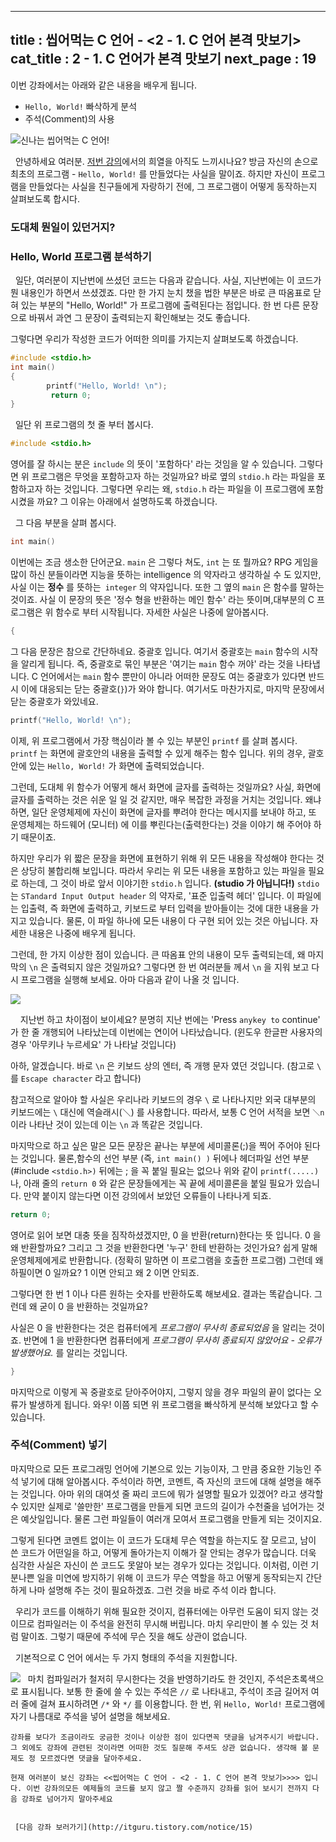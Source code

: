 ----------------
title : 씹어먹는 C 언어 - <2 - 1. C 언어 본격 맛보기>
cat_title : 2 - 1. C 언어가 본격 맛보기
next_page : 19
--------------


이번 강좌에서는 아래와 같은 내용을 배우게 됩니다.

* `Hello, World!` 빠삭하게 분석
* 주석(Comment)의 사용


![신나는 씹어먹는 C 언어!](http://img1.daumcdn.net/thumb/R1920x0/?fname=http%3A%2F%2Fcfile5.uf.tistory.com%2Fimage%2F155F761749EE18AB1B569B)

  안녕하세요 여러분. [저번 강의](http://itguru.tistory.com/entry/%EC%94%B9%EC%96%B4%EB%A8%B9%EB%8A%94-C-%EC%96%B8%EC%96%B4-1-C-%EC%96%B8%EC%96%B4%EA%B0%80-%EB%AD%90%EC%95%BC)에서의 희열을 아직도 느끼시나요? 방금 자신의 손으로 최초의 프로그램 - `Hello, World!` 를 만들었다는 사실을 말이죠. 하지만 자신이 프로그램을 만들었다는 사실을 친구들에게 자랑하기 전에, 그 프로그램이 어떻게 동작하는지 살펴보도록 합시다.

### 도대체 뭔일이 있던거지? 



### Hello, World 프로그램 분석하기

  일단, 여러분이 지난번에 쓰셨던 코드는 다음과 같습니다. 사실, 지난번에는 이 코드가 뭔 내용인가 하면서 쓰셨겠죠. 다만 한 가지 눈치 챘을 법한 부분은 바로 큰 따옴표로 닫혀 있는 부분의 "Hello, World!" 가 프로그램에 출력된다는 점입니다. 한 번 다른 문장으로 바꿔서 과연 그 문장이 출력되는지 확인해보는 것도 좋습니다. 

그렇다면 우리가 작성한 코드가 어떠한 의미를 가지는지 살펴보도록 하겠습니다. 

```cpp
#include <stdio.h>
int main()
{
        printf("Hello, World! \n");
         return 0;
}
```

  일단 위 프로그램의 첫 줄 부터 봅시다.

```cpp
#include <stdio.h>
```


영어를 잘 하시는 분은 `include` 의 뜻이 '포함하다' 라는 것임을 알 수 있습니다. 그렇다면 위 프로그램은 무엇을 포함하고자 하는 것일까요? 바로 옆의 `stdio.h` 라는 파일을 포함하고자 하는 것입니다. 그렇다면 우리는 왜, `stdio.h` 라는 파일을 이 프로그램에 포함 시켰을 까요? 그 이유는 아래에서 설명하도록 하겠습니다.

  그 다음 부분을 살펴 봅시다.

```cpp
int main()
```

이번에는 조금 생소한 단어군요. `main` 은 그렇다 쳐도, `int` 는 또 뭘까요? RPG 게임을 많이 하신 분들이라면 지능을 뜻하는 intelligence 의 약자라고 생각하실 수 도 있지만,  사실 이는 **정수** 를 뜻하는` integer` 의 약자입니다. 또한 그 옆의 `main` 은 함수를 말하는 것이죠. 사실 이 문장의 뜻은 '정수 형을 반환하는 메인 함수' 라는 뜻이며,대부분의 C 프로그램은 위 함수로 부터 시작됩니다. 자세한 사실은 나중에 알아봅시다.

```cpp
{

```

그 다음 문장은 참으로 간단하네요. 중괄호 입니다. 여기서 중괄호는 `main` 함수의 시작을 알리게 됩니다. 즉, 중괄호로 묶인 부분은 '여기는 `main` 함수 꺼야' 라는 것을 나타냅니다. C 언어에서는 `main` 함수 뿐만이 아니라 어떠한 문장도 여는 중괄호가 있다면 반드시 이에 대응되는 닫는 중괄호(`}`)가 와야 합니다. 여기서도 마찬가지로, 마지막 문장에서 닫는 중괄호가 와있네요.

```cpp
printf("Hello, World! \n");
```

이제, 위 프로그램에서 가장 핵심이라 볼 수 있는 부분인 `printf` 를 살펴 봅시다. `printf` 는 화면에 괄호안의 내용을 출력할 수 있게 해주는 함수 입니다. 위의 경우, 괄호 안에 있는 `Hello, World!` 가 화면에 출력되었습니다.

그런데, 도대체 위 함수가 어떻게 해서 화면에 글자를 출력하는 것일까요? 사실, 화면에 글자를 출력하는 것은 쉬운 일 일 것 같지만, 매우 복잡한 과정을 거치는 것입니다. 왜냐하면, 일단 운영체제에 자신이 화면에 글자를 뿌려야 한다는 메시지를 보내야 하고, 또 운영체제는 하드웨어 (모니터) 에 이를 뿌린다는(출력한다는) 것을 이야기 해 주어야 하기 때문이죠.

하지만 우리가 위 짧은 문장을 화면에 표현하기 위해 위 모든 내용을 작성해야 한다는 것은 상당히 불합리해 보입니다. 따라서 우리는 위 모든 내용을 포함하고 있는 파일을 필요로 하는데, 그 것이 바로 앞서 이야기한 `stdio.h` 입니다. **(studio 가 아닙니다!)** `stdio` 는 `STandard Input Output header` 의 약자로, '표준 입출력 헤더' 입니다. 이 파일에는 입출력, 즉 화면에 출력하고, 키보드로 부터 입력을 받아들이는 것에 대한 내용을 가지고 있습니다. 물론, 이 파일 하나에 모든 내용이 다 구현 되어 있는 것은 아닙니다. 자세한 내용은 나중에 배우게 됩니다.

그런데, 한 가지 이상한 점이 있습니다. 큰 따옴표 안의 내용이 모두 출력되는데, 왜 마지막의 `\n` 은 출력되지 않은 것일까요? 그렇다면 한 번 여러분들 께서 `\n` 을 지워 보고 다시 프로그램을 실행해 보세요. 아마 다음과 같이 나올 것 입니다.


![](http://img1.daumcdn.net/thumb/R1920x0/?fname=http%3A%2F%2Fcfile1.uf.tistory.com%2Fimage%2F207B991A49E9735F64CC19)

    지난번 하고 차이점이 보이세요? 분명히 지난 번에는 'Press `anykey to` continue' 가 한 줄 개행되어 나타났는데 이번에는 연이어 나타났습니다. (윈도우 한글판 사용자의 경우 '아무키나 누르세요' 가 나타날 것입니다)

아하, 알겠습니다. 바로 `\n` 은 키보드 상의 엔터, 즉 개행 문자 였던 것입니다. (참고로 `\` 를 `Escape character` 라고 합니다)

참고적으로 알아야 할 사실은 우리나라 키보드의 경우 `\` 로 나타나지만 외국 대부분의 키보드에는 `\` 대신에 역슬래시(＼) 를 사용합니다. 따라서, 보통 C 언어 서적을 보면 `＼n` 이라 나타난 것이 있는데 이는 `\n` 과 똑같은 것입니다.

마지막으로 하고 싶은 말은 모든 문장은 끝나는 부분에 세미콜론(;)을 찍어 주어야 된다는 것입니다. 물론,함수의 선언 부분 (즉, `int main() )` 뒤에나 헤더파일 선언 부분 (#include `<stdio.h>)` 뒤에는 ; 을 꼭 붙일 필요는 없으나 위와 같이 `printf(.....)` 나, 아래 줄의 `return 0` 와 같은 문장들에게는 꼭 끝에 세미콜론을 붙일 필요가 있습니다. 만약 붙이지 않는다면 이전 강의에서 보았던 오류들이 나타나게 되죠.

```cpp
return 0;
```

영어로 읽어 보면 대충 뜻을 짐작하셨겠지만, 0 을 반환(return)한다는 뜻 입니다. 0 을 왜 반환할까요? 그리고 그 것을 반환한다면 '누구' 한테 반환하는 것인가요? 쉽게 말해 운영체제에게로 반환합니다. (정확히 말하면 이 프로그램을 호출한 프로그램) 그런데 왜 하필이면 0 일까요? 1 이면 안되고 왜 2 이면 안되죠.

그렇다면 한 번 1 이나 다른 원하는 숫자를 반환하도록 해보세요. 결과는 똑같습니다. 그런데 왜 굳이 0 을 반환하는 것일까요?

사실은 0 을 반환한다는 것은 컴퓨터에게 *프로그램이 무사히 종료되었음* 을 알리는 것이죠. 반면에 1 을 반환한다면 컴퓨터에게 *프로그램이 무사히 종료되지 않았어요 - 오류가 발생했어요.* 를 알리는 것입니다. 

```cpp
}
```

마지막으로 이렇게 꼭 중괄호로 닫아주어야지, 그렇지 않을 경우 파일의 끝이 없다는 오류가 발생하게 됩니다. 와우! 이쯤 되면 위 프로그램을 빠삭하게 분석해 보았다고 할 수 있습니다.

### 주석(Comment) 넣기

마지막으로 모든 프로그래밍 언어에 기본으로 있는 기능이자, 그 만큼 중요한 기능인 주석 넣기에 대해 알아봅시다. 주석이라 하면, 코멘트, 즉 자신의 코드에 대해 설명을 해주는 것입니다. 아마 위의 대여섯 줄 짜리 코드에 뭐가 설명할 필요가 있겠어? 라고 생각할 수 있지만 실제로 '쓸만한' 프로그램을 만들게 되면 코드의 길이가 수천줄을 넘어가는 것은 예삿일입니다. 물론 그런 파일들이 여러개 모여서 프로그램을 만들게 되는 것이지요.

그렇게 된다면 코멘트 없이는 이 코드가 도대체 무슨 역할을 하는지도 잘 모르고, 남이 쓴 코드가 어떤일을 하고, 어떻게 돌아가는지 이해가 잘 안되는 경우가 많습니다. 더욱 심각한 사실은 자신이 쓴 코드도 못알아 보는 경우가 있다는 것입니다. 이처럼, 이런 기분나쁜 일을 미연에 방지하기 위해 이 코드가 무슨 역할을 하고 어떻게 동작되는지 간단하게 나마 설명해 주는 것이 필요하겠죠. 그런 것을 바로 주석 이라 합니다.

  우리가 코드를 이해하기 위해 필요한 것이지, 컴퓨터에는 아무런 도움이 되지 않는 것이므로 컴파일러는 이 주석을 완전히 무시해 버립니다. 마치 우리만이 볼 수 있는 것 처럼 말이죠. 그렇기 때문에 주석에 무슨 짓을 해도 상관이 없습니다.

  기본적으로 C 언어 에서는 두 가지 형태의 주석을 지원합니다.

![](http://img1.daumcdn.net/thumb/R1920x0/?fname=http%3A%2F%2Fcfile25.uf.tistory.com%2Fimage%2F1728BF0C49EE1719061C9D)
  마치 컴파일러가 철저히 무시한다는 것을 반영하기라도 한 것인지, 주석은초록색으로 표시됩니다. 보통 한 줄에 쓸 수 있는 주석은 `//` 로 나타내고, 주석이 조금 길어저 여러 줄에 걸쳐 표시하려면 `/*` 와 `*/` 를 이용합니다. 한 번, 위 `Hello, World!` 프로그램에 자기 나름대로 주석을 넣어 설명을 해보세요.



```warning
강좌를 보다가 조금이라도 궁금한 것이나 이상한 점이 있다면꼭 댓글을 남겨주시기 바랍니다. 그 외에도 강좌에 관련된 것이라면 어떠한 것도 질문해 주셔도 상관 없습니다. 생각해 볼 문제도 정 모르겠다면 댓글을 달아주세요.

현재 여러분이 보신 강좌는 <<씹어먹는 C 언어 - <2 - 1. C 언어 본격 맛보기>>>> 입니다. 이번 강좌의모든 예제들의 코드를 보지 않고 짤 수준까지 강좌를 읽어 보시기 전까지 다음 강좌로 넘어가지 말아주세요


 [다음 강좌 보러가기](http://itguru.tistory.com/notice/15)
```






